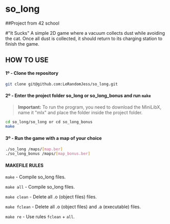 # so_long
##Project from 42 school

#"It Sucks"
A simple 2D game where a vacuum collects dust while avoiding the cat. Once all dust is collected, it should return to its charging station to finish the game.

## HOW TO USE
#### 1º - Clone the repository
```bash
git clone git@github.com:LeRandomJess/so_long.git
```
#### 2º - Enter the project folder so_long or so_long_bonus and run `make`
> **Important:** To run the program, you need to download the MiniLibX, name it "mlx" and place the folder inside the project folder.
```bash
cd so_long/so_long or cd so_long_bonus
make
```

#### 3º - Run the game with a map of your choice
```bash
./so_long /maps/[map.ber]
./so_long_bonus /maps/[map_bonus.ber]
```

#### MAKEFILE RULES

`make` - Compile so_long files.

`make all`  - Compile so_long files.

`make clean`  - Delete all .o (object files) files.

`make fclean`  - Delete all .o (object files) and .a (executable) files.

`make re` - Use rules `fclean` + `all`.
